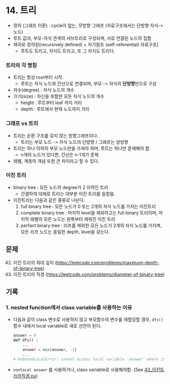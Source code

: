 # 14. 트리

- 정의 (그래프 이론) : cycle이 없는, 무방향 그래프 (자료구조에서는 단방향 자식->노드)
- 루트 값과, 부모-자식 관계의 서브트리로 구성되며, 서로 연결된 노드의 집합
- 재귀로 정의된(recursively defined) + 자기참조 (self-referential) 자료구조]
  - 루트도 트리고, 자식도 트리고, 또 그 자식도 트리다.

### 트리의 각 명칭

- 트리는 항상 root부터 시작.
  - 루트는 자식 노드와 간선으로 연결되며, 부모 -> 자식의 **단방향**만으로 구성
- 차수(degree) : 자식 노드의 개수
- 크기(size) : 자신을 포함한 모든 자식 노드의 개수
  - height : 루트부터 leaf 까지 거리
  - depth : 루트에서 현재 노드까지 거리

### 그래프 vs 트리

- 트리는 순환 구조를 갖지 않는 방향그래프이다.
  - 트리는 부모 노드 -> 자식 노드의 단뱡향 / 그래프는 양방향
- 트리는 하나 이하의 부모 노드만을 가져야 하며, 루트는 하나만 존재해야 함.
  - n개의 노드가 있다면, 간선은 n-1개가 존재
- 레벨, 계층의 개념 또한 큰 차이라고 할 수 있다.

### 이진 트리

- binary tree : 모든 노드의 degree가 2 이하인 트리
  - 간결하여 대체로 트리는 대부분 이진 트리를 일컫음.
- 이진트리는 다음과 같은 종류로 나뉜다.
  1. full binary tree : 모든 노드가 0 또는 2개의 자식 노드를 가지는 이진트리
  2. complete binary tree : 마지막 level을 제외하고는 full binary 트리이며, 마지막 레벨의 모든 노드는 왼쪽부터 채워진 이진 트리
  3. perfact binary tree : 리프를 제외한 모든 노드가 2개의 자식 노드를 가지며, 모든 리프 노드는 동일한 depth, level을 갖는다.

## 문제

42. 이진 트리의 최대 깊이 (https://leetcode.com/problems/maximum-depth-of-binary-tree)
43. 이진 트리의 직경 (https://leetcode.com/problems/diameter-of-binary-tree)

## 기록

### 1. nested function에서 class variable를 사용하는 이유

- 다음과 같이 class 변수로 사용하지 않고 부모함수의 변수를 재할당할 경우, `dfs()` 함수 내에서 local variable로 새로 선언이 된다.

  ```python
  answer = 0
  def dfs() :
      ...
      answer = max(answer, -1)
      ...
  # UnboundLocalError: cannot access local variable 'answer' where it is not associated with a value
  ```

- `nonlocal answer` 를 사용하거나, class variable로 사용해야함. (See [43\_이진트리의직경.py](./43_이진트리의직경.py))
